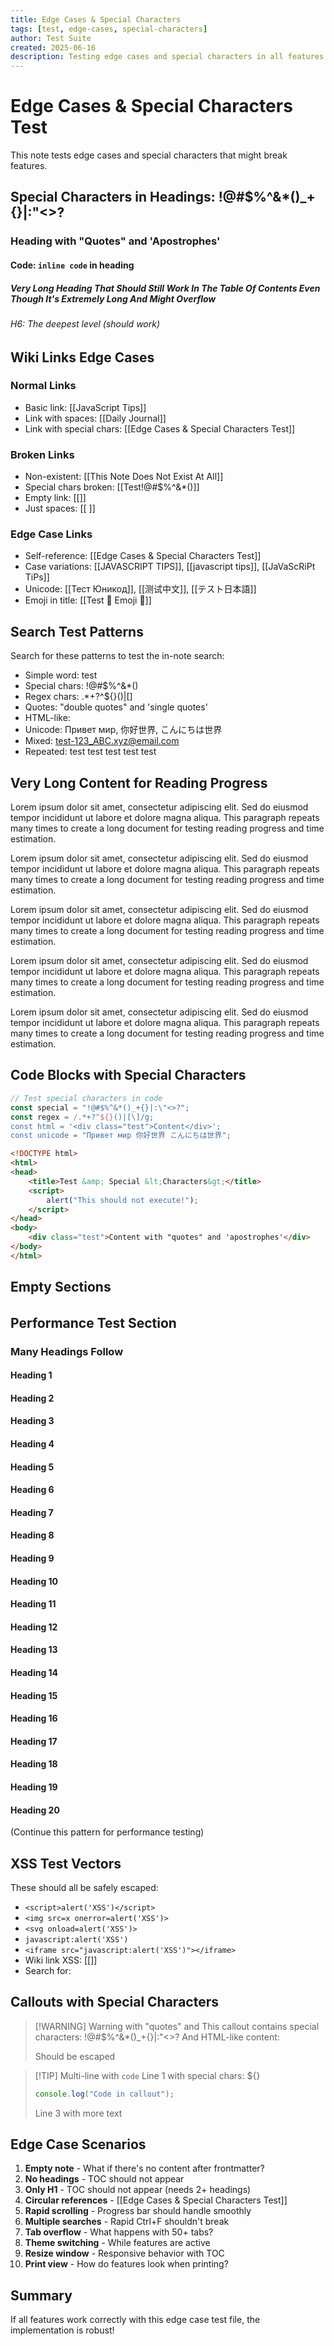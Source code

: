 ```yaml
---
title: Edge Cases & Special Characters
tags: [test, edge-cases, special-characters]
author: Test Suite
created: 2025-06-16
description: Testing edge cases and special characters in all features
---
```


# Edge Cases & Special Characters Test

This note tests edge cases and special characters that might break features.

## Special Characters in Headings: !@#$%^&*()_+{}|:"<>?

### Heading with "Quotes" and 'Apostrophes'

#### Code: `inline code` in heading

##### Very Long Heading That Should Still Work In The Table Of Contents Even Though It's Extremely Long And Might Overflow

###### H6: The deepest level (should work)

## Wiki Links Edge Cases

### Normal Links
- Basic link: [[JavaScript Tips]]
- Link with spaces: [[Daily Journal]]
- Link with special chars: [[Edge Cases & Special Characters Test]]

### Broken Links
- Non-existent: [[This Note Does Not Exist At All]]
- Special chars broken: [[Test!@#$%^&*()]]
- Empty link: [[]]
- Just spaces: [[   ]]

### Edge Case Links
- Self-reference: [[Edge Cases & Special Characters Test]]
- Case variations: [[JAVASCRIPT TIPS]], [[javascript tips]], [[JaVaScRiPt TiPs]]
- Unicode: [[Тест Юникод]], [[测试中文]], [[テスト日本語]]
- Emoji in title: [[Test 🎉 Emoji 🚀]]

## Search Test Patterns

Search for these patterns to test the in-note search:

- Simple word: test
- Special chars: !@#$%^&*()
- Regex chars: .*+?^${}()|[\]
- Quotes: "double quotes" and 'single quotes'
- HTML-like: <script>alert('test')</script>
- Unicode: Привет мир, 你好世界, こんにちは世界
- Mixed: test-123_ABC.xyz@email.com
- Repeated: test test test test test

## Very Long Content for Reading Progress

Lorem ipsum dolor sit amet, consectetur adipiscing elit. Sed do eiusmod tempor incididunt ut labore et dolore magna aliqua. This paragraph repeats many times to create a long document for testing reading progress and time estimation.

Lorem ipsum dolor sit amet, consectetur adipiscing elit. Sed do eiusmod tempor incididunt ut labore et dolore magna aliqua. This paragraph repeats many times to create a long document for testing reading progress and time estimation.

Lorem ipsum dolor sit amet, consectetur adipiscing elit. Sed do eiusmod tempor incididunt ut labore et dolore magna aliqua. This paragraph repeats many times to create a long document for testing reading progress and time estimation.

Lorem ipsum dolor sit amet, consectetur adipiscing elit. Sed do eiusmod tempor incididunt ut labore et dolore magna aliqua. This paragraph repeats many times to create a long document for testing reading progress and time estimation.

Lorem ipsum dolor sit amet, consectetur adipiscing elit. Sed do eiusmod tempor incididunt ut labore et dolore magna aliqua. This paragraph repeats many times to create a long document for testing reading progress and time estimation.

## Code Blocks with Special Characters

```javascript title:"Special <>&\"' Characters"
// Test special characters in code
const special = "!@#$%^&*()_+{}|:\"<>?";
const regex = /.*+?^${}()|[\]/g;
const html = '<div class="test">Content</div>';
const unicode = "Привет мир 你好世界 こんにちは世界";
```

```html title:"HTML with <script> tags"
<!DOCTYPE html>
<html>
<head>
    <title>Test &amp; Special &lt;Characters&gt;</title>
    <script>
        alert("This should not execute!");
    </script>
</head>
<body>
    <div class="test">Content with "quotes" and 'apostrophes'</div>
</body>
</html>
```

## Empty Sections

### 

#### 

##### 

###### 

## Performance Test Section

### Many Headings Follow

#### Heading 1
#### Heading 2
#### Heading 3
#### Heading 4
#### Heading 5
#### Heading 6
#### Heading 7
#### Heading 8
#### Heading 9
#### Heading 10
#### Heading 11
#### Heading 12
#### Heading 13
#### Heading 14
#### Heading 15
#### Heading 16
#### Heading 17
#### Heading 18
#### Heading 19
#### Heading 20

(Continue this pattern for performance testing)

## XSS Test Vectors

These should all be safely escaped:

- `<script>alert('XSS')</script>`
- `<img src=x onerror=alert('XSS')>`
- `<svg onload=alert('XSS')>`
- `javascript:alert('XSS')`
- `<iframe src="javascript:alert('XSS')"></iframe>`
- Wiki link XSS: [[<script>alert('XSS')</script>]]
- Search for: <script>alert('XSS')</script>

## Callouts with Special Characters

> [!WARNING] Warning with "quotes" and <html>
> This callout contains special characters: !@#$%^&*()_+{}|:"<>?
> And HTML-like content: <div class="test">Should be escaped</div>

> [!TIP] Multi-line with ```code```
> Line 1 with special chars: ${}
> ```javascript
> console.log("Code in callout");
> ```
> Line 3 with more text

## Edge Case Scenarios

1. **Empty note** - What if there's no content after frontmatter?
2. **No headings** - TOC should not appear
3. **Only H1** - TOC should not appear (needs 2+ headings)
4. **Circular references** - [[Edge Cases & Special Characters Test]]
5. **Rapid scrolling** - Progress bar should handle smoothly
6. **Multiple searches** - Rapid Ctrl+F shouldn't break
7. **Tab overflow** - What happens with 50+ tabs?
8. **Theme switching** - While features are active
9. **Resize window** - Responsive behavior with TOC
10. **Print view** - How do features look when printing?

## Summary

If all features work correctly with this edge case test file, the implementation is robust!